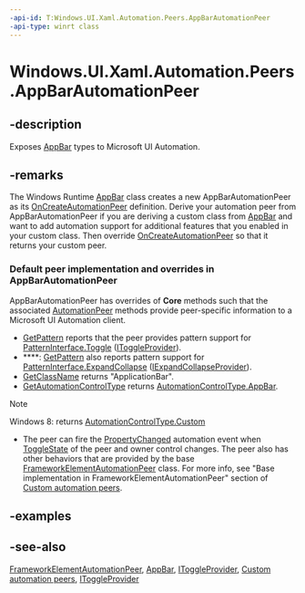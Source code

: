 ```yaml
---
-api-id: T:Windows.UI.Xaml.Automation.Peers.AppBarAutomationPeer
-api-type: winrt class
---
```


<!-- Class syntax.
public class AppBarAutomationPeer : Windows.UI.Xaml.Automation.Peers.FrameworkElementAutomationPeer, Windows.UI.Xaml.Automation.Peers.IAppBarAutomationPeer, Windows.UI.Xaml.Automation.Provider.IExpandCollapseProvider, Windows.UI.Xaml.Automation.Provider.IToggleProvider, Windows.UI.Xaml.Automation.Provider.IWindowProvider
-->

# Windows.UI.Xaml.Automation.Peers.AppBarAutomationPeer

## -description
Exposes [AppBar](../windows.ui.xaml.controls/appbar.md) types to Microsoft UI Automation.



## -remarks
The Windows Runtime  [AppBar](../windows.ui.xaml.controls/appbar.md) class creates a new AppBarAutomationPeer as its [OnCreateAutomationPeer](../windows.ui.xaml/uielement_oncreateautomationpeer_1478162674.md) definition. Derive your automation peer from AppBarAutomationPeer if you are deriving a custom class from [AppBar](../windows.ui.xaml.controls/appbar.md) and want to add automation support for additional features that you enabled in your custom class. Then override [OnCreateAutomationPeer](../windows.ui.xaml/uielement_oncreateautomationpeer_1478162674.md) so that it returns your custom peer.

### Default peer implementation and overrides in **AppBarAutomationPeer**

AppBarAutomationPeer has overrides of **Core** methods such that the associated [AutomationPeer](automationpeer.md) methods provide peer-specific information to a Microsoft UI Automation client.

+ [GetPattern](automationpeer_getpattern_2046576749.md) reports that the peer provides pattern support for [PatternInterface.Toggle](patterninterface.md) ([IToggleProvider](../windows.ui.xaml.automation.provider/itoggleprovider.md)).
+ ****: [GetPattern](automationpeer_getpattern_2046576749.md) also reports pattern support for [PatternInterface.ExpandCollapse](patterninterface.md) ([IExpandCollapseProvider](../windows.ui.xaml.automation.provider/iexpandcollapseprovider.md)).
+ [GetClassName](automationpeer_getclassname_614238974.md) returns "ApplicationBar".
+ [GetAutomationControlType](automationpeer_getautomationcontroltype_1156384152.md) returns [AutomationControlType.AppBar](automationcontroltype.md).

> [!NOTE]
> Windows 8: returns [AutomationControlType.Custom](automationcontroltype.md)
+ The peer can fire the [PropertyChanged](automationevents.md) automation event when [ToggleState](appbarautomationpeer_togglestate.md) of the peer and owner control changes.
The peer also has other behaviors that are provided by the base [FrameworkElementAutomationPeer](frameworkelementautomationpeer.md) class. For more info, see "Base implementation in FrameworkElementAutomationPeer" section of [Custom automation peers](/windows/uwp/accessibility/custom-automation-peers).

## -examples

## -see-also
[FrameworkElementAutomationPeer](frameworkelementautomationpeer.md), [AppBar](../windows.ui.xaml.controls/appbar.md), [IToggleProvider](../windows.ui.xaml.automation.provider/itoggleprovider.md), [Custom automation peers](/windows/uwp/accessibility/custom-automation-peers), [IToggleProvider](../windows.ui.xaml.automation.provider/itoggleprovider.md)
